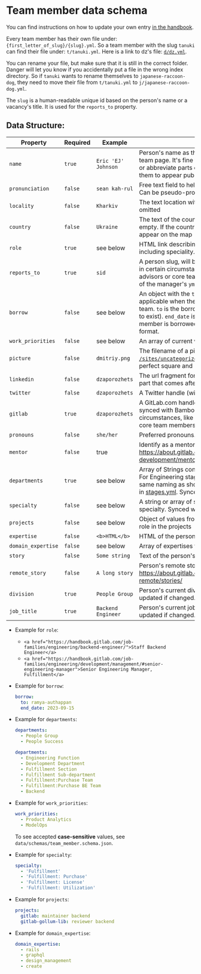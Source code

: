 # Team member data schema

You can find instructions on how to update your own entry [in the handbook](https://about.gitlab.com/handbook/git-page-update/#12-add-yourself-to-the-team-page).

Every team member has their own file under: `{first_letter_of_slug}/{slug}.yml`.
So a team member with the slug `tanuki` can find their file under: `t/tanuki.yml`.
Here is a link to dz's file: [`d/dz.yml`](./d/dz.yml).

You can rename your file, but make sure that it is still in the correct folder.
Danger will let you know if you accidentally put a file in the wrong index directory.
So if `tanuki` wants to rename themselves to `japanese-raccoon-dog`, they need to move
their file from `t/tanuki.yml` to `j/japanese-raccoon-dog.yml`.

The `slug` is a human-readable unique id based on the person's name or a vacancy's title.
It is used for the `reports_to` property.

## Data Structure:

| Property           | Required | Example             | Description |
|--------------------|----------|---------------------|-------------|
| `name`             | `true`   | `Eric 'EJ' Johnson` | Person's name as the person wants it to appear on the team page. It's fine to add different scripts than Latin, or abbreviate parts of your name if you do not want them to appear publicly. |
| `pronunciation`    | `false`  | `sean kah-rul`      | Free text field to help with pronunciation of your name. Can be pseudo-pronunciation, contain IPA or links  |
| `locality`         | `false`  | `Kharkiv`           | The text location within a country of the person. Can be omitted |
| `country`          | `false`  | `Ukraine`           | The text of the country of the person. Can be left empty. If the country is empty, the person will not appear on the map |
| `role`             | `true`   | see below           | HTML link describing the role. Link to the full title including speciality. |
| `reports_to`       | `true`   | `sid`               | A person slug, will be validated to exist. Can be omitted in certain circumstances, like for board members, advisors or core team members. This slug is the name of the manager's `yml` file. |
| `borrow`           | `false`  | see below           | An object with the `to` and `end_date` keys. Only applicable when the team member is borrowed to a team. `to` is the borrowing manager' `slug` (it is validated to exist). `end_date` is the date until when the team member is borrowed. Should respect the `YYYY-MM-DD` format. |
| `work_priorities`  | `false`  | see below           | An array of current work priorities. |
| `picture`          | `false`  | `dmitriy.png`       | The filename of a picture in [`/sites/uncategorized/images/team`][images]. Ensure that this is a perfect square and <= 400x400 pixels |
| `linkedin`         | `false`  | `dzaporozhets`      | The url fragment for [your linkedin profile][linkedin-profile-url]. Use only the part that comes after `/in/` |
| `twitter`          | `false`  | `dzaporozhets`      | A Twitter handle (without the @ symbol) |
| `gitlab`           | `true`   | `dzaporozhets`      | A GitLab.com handle (without the @ symbol). Regularly synced with BambooHR. Can be omitted in certain circumstances, like for board members, advisors or core team members |
| `pronouns`         | `false`  | `she/her`           | Preferred pronouns.  Will link to http://pronoun.is/ |
| `mentor`           | `false`  | true                | Identify as a mentor. Will link to https://about.gitlab.com/handbook/engineering/career-development/mentoring/ |
| `departments`      | `true`   | see below           | Array of Strings containing the person's departments. For Engineering stage specific departments, use the same naming as shown in `be_team_tag` and `fe_team_tag` in [stages.yml](https://gitlab.com/gitlab-com/www-gitlab-com/-/blob/master/data/stages.yml). Synced with BambooHR |
| `specialty`        | `false`  | see below           | A string or array of strings containing the person's specialty. Synced with BambooHR |
| `projects`         | `false`  | see below           | Object of values from [`projects.yml`][projects], together with the role in the projects |
| `expertise`        | `false`  | `<b>HTML</b>`       | HTML of the person's expertises |
| `domain_expertise` | `false`  | see below           | Array of expertises from [`domain_expertise.yml`][domain_expertise] |
| `story`            | `false`  | `Some string`       | Text of the person's biography |
| `remote_story`     | `false`  | `A long story`      | Person's remote story, will be published on: https://about.gitlab.com/company/culture/all-remote/stories/ |
| `division`         | `true`   | `People Group`      | Person's current division in Workday, automatically updated if changed. |
| `job_title`        | `true`   | `Backend Engineer`  | Person's current job title in Workday, automatically updated if changed. |


- Example for `role`:

  - `<a href="https://handbook.gitlab.com/job-families/engineering/backend-engineer/">Staff Backend Engineer</a>`
  - `<a href="https://handbook.gitlab.com/job-families/engineering/development/management/#senior-engineering-manager">Senior Engineering Manager, Fulfillment</a>`

- Example for `borrow`:

    ```yaml
    borrow:
      to: ramya-authappan
      end_date: 2023-09-15
    ```

- Example for `departments`:

    ```yaml
    departments:
      - People Group
      - People Success
    ```

    ```yaml
    departments:
      - Engineering Function
      - Development Department
      - Fulfillment Section
      - Fulfillment Sub-department
      - Fulfillment:Purchase Team
      - Fulfillment:Purchase BE Team
      - Backend
    ```

- Example for `work_priorities`:

    ```yaml
    work_priorities:
      - Product Analytics
      - ModelOps
    ```

    To see accepted **case-sensitive** values, see `data/schemas/team_member.schema.json`.

- Example for `specialty`:
    ```yaml
    specialty:
      - 'Fulfillment'
      - 'Fulfillment: Purchase'
      - 'Fulfillment: License'
      - 'Fulfillment: Utilization'
    ```

- Example for `projects`:

    ```yaml
    projects:
      gitlab: maintainer backend
      gitlab-gollum-lib: reviewer backend
    ```

- Example for `domain_expertise`:

    ```yaml
    domain_expertise:
      - rails
      - graphql
      - design_management
      - create
    ```

[projects]: ../../projects.yml
[domain_expertise]: ../../domain_expertise.yml
[images]: ../../../sites/uncategorized/source/images/team
[linkedin-profile-url]: https://www.linkedin.com/help/linkedin/answer/49315/find-your-linkedin-public-profile-url
